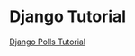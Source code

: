 # Django Tutorial

[Django Polls Tutorial](https://docs.djangoproject.com/en/3.0/intro/tutorial01/)
